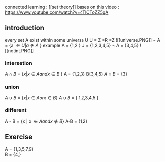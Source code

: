 connected learning : [[set theory]]
bases on this video : https://www.youtube.com/watch?v=4TlCToZZ5gA
## introduction 
every set A exist within some universe U
U = Z =R =Z 
![[universe.PNG]]
$\lnot$ A = {a $\in U | a \notin A$ }
example 
A = {1,2 }
U = {1,2,3,4,5}
$\lnot$ A = {3,4,5}
![[notint.PNG]]
### intersetion 

$A \cap B$ =  {$x | x \in A  and  x \in B$ } 
A = {1,2,3}
B{3,4,5}
$A \cap B$  = {3}
### union 
$A \cup B$ = {$x | x\in A or x \in B$} 
$A \cup B$  = { 1,2,3,4,5 }
### different 
A - B = {x | x $\in A and x\notin B$}
A-B = {1,2}

## Exercise 
A = {1,3,5,7,9}  
B = {4,}